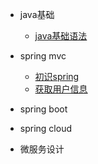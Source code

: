 * java基础

	* [java基础语法](javaBase/JavaBasicSyntax)

* spring mvc
    * [初识spring](user/)
	* [获取用户信息](user/getuserinfo)
* spring boot
* spring cloud
* 微服务设计
